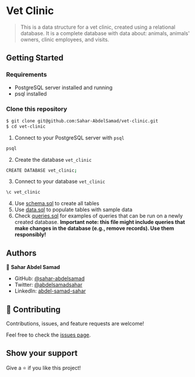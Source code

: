 # Vet Clinic

> This is a data structure for a vet clinic, created using a relational database. It is a complete database with data about: animals, animals' owners, clinic employees, and visits.


## Getting Started

### Requirements
- PostgreSQL server installed and running
- psql installed

### Clone this repository

```bash
$ git clone git@github.com:Sahar-AbdelSamad/vet-clinic.git
$ cd vet-clinic
```
1. Connect to your PostgreSQL server with `psql`
```bash
psql
```
2. Create the database `vet_clinic`
```bash
CREATE DATABASE vet_clinic;
```
3. Connect to your database `vet_clinic`
```bash
\c vet_clinic
```
4. Use [schema.sql](./schema.sql) to create all tables
5. Use [data.sql](./data.sql) to populate tables with sample data
6. Check [queries.sql](./queries.sql) for examples of queries that can be run on a newly created database. **Important note: this file might include queries that make changes in the database (e.g., remove records). Use them responsibly!**

## Authors

👤 **Sahar Abdel Samad**

- GitHub: [@sahar-abdelsamad](https://github.com/Sahar-AbdelSamad)
- Twitter: [@abdelsamadsahar](https://twitter.com/AbdelSamadSahar)
- LinkedIn: [abdel-samad-sahar](https://www.linkedin.com/in/sahar-abdel-samad/)

## 🤝 Contributing

Contributions, issues, and feature requests are welcome!

Feel free to check the [issues page](../../issues/).

## Show your support

Give a ⭐️ if you like this project!
